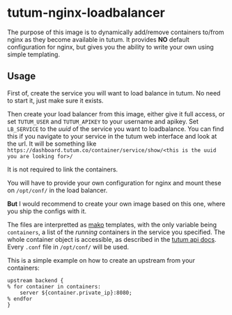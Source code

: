# tutum-nginx-loadbalancer

The purpose of this image is to dynamically add/remove containers to/from nginx as they become available in tutum.
It provides **NO** default configuration for nginx, but gives you the ability to write your own using simple templating.

## Usage

First of, create the service you will want to load balance in tutum. No need to start it, just make sure it exists.

Then create your load balancer from this image, either give it full access, or set `TUTUM_USER` and `TUTUM_APIKEY` to your username and apikey.
Set `LB_SERVICE` to the *uuid* of the service you want to loadbalance.
You can find this if you navigate to your service in the tutum web interface and look at the url. It will be something like
`https://dashboard.tutum.co/container/service/show/<this is the uuid you are looking for>/`

It is not required to link the containers.

You will have to provide your own configuration for nginx and mount these on `/opt/conf/` in the load balancer.

**But** I would recommend to create your own image based on this one, where you ship the configs with it.

The files are interpretted as [mako](http://www.makotemplates.org/) templates, with the only variable being `containers`, a list of the *running* containers in the service you specified.
The whole container object is accessible, as described in the [tutum api docs](https://docs.tutum.co/v2/api/#container).
Every `.conf` file in `/opt/conf/` will be used.


This is a simple example on how to create an upstream from your containers:

````
upstream backend {
% for container in containers:
    server ${container.private_ip}:8080;
% endfor
}
````